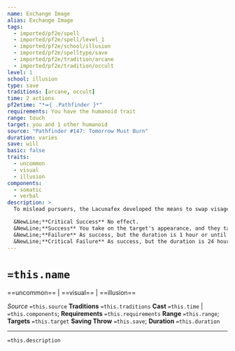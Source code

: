 ```yaml
---
name: Exchange Image
alias: Exchange Image
tags:
  - imported/pf2e/spell
  - imported/pf2e/spell/level_1
  - imported/pf2e/school/illusion
  - imported/pf2e/spelltype/save
  - imported/pf2e/tradition/arcane
  - imported/pf2e/tradition/occult
level: 1
school: illusion
type: save
traditions: [arcane, occult]
time: 2 actions
pf2etime: "*⬺{ .Pathfinder }*"
requirements: You have the humanoid trait
range: touch
target: you and 1 other humanoid
source: "Pathfinder #147: Tomorrow Must Burn"
duration: varies
save: will
basic: false
traits:
  - uncommon
  - visual
  - illusion
components:
  - somatic
  - verbal
description: >
  To mislead pursuers, the Lacunafex developed the means to swap visages. You trade appearances with the target, with the effects depending on the result of the target's Will saving throw. Willing and [[Unconscious]] targets automatically critically fail this saving throw.

  &NewLine;**Critical Success** No effect.
  &NewLine;**Success** You take on the target's appearance, and they take yours. This has the same effects as a 1st-level [[Illusory Disguise]] spell, except that the target can't Dismiss the disguise. The duration is 1 minute or until Dismissed.
  &NewLine;**Failure** As success, but the duration is 1 hour or until Dismissed.
  &NewLine;**Critical Failure** As success, but the duration is 24 hours.
---
```

# `=this.name`
==uncommon== | ==visual== | ==illusion==

*Source* `=this.source`
**Traditions** `=this.traditions`
**Cast** `=this.time` | `=this.components`; **Requirements** `=this.requirements`
**Range** `=this.range`; **Targets** `=this.target`
**Saving Throw** `=this.save`; **Duration** `=this.duration`

***
`=this.description`